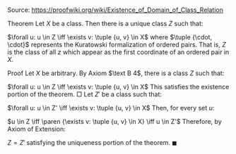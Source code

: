 # 

Source: https://proofwiki.org/wiki/Existence_of_Domain_of_Class_Relation

Theorem
Let $X$ be a class.
Then there is a unique class $Z$ such that:

$\forall u: u \in Z \iff \exists v: \tuple {u, v} \in X$
where $\tuple {\cdot, \cdot}$ represents the Kuratowski formalization of ordered pairs.
That is, $Z$ is the class of all $z$ which appear as the first coordinate of an ordered pair in $X$.


Proof
Let $X$ be arbitrary.
By Axiom $\text B 4$, there is a class $Z$ such that:

$\forall u: u \in Z \iff \exists v: \tuple {u, v} \in X$
This satisfies the existence portion of the theorem.
$\Box$
Let $Z'$ be a class such that:

$\forall u: u \in Z' \iff \exists v: \tuple {u, v} \in X$
Then, for every set $u$:

$u \in Z \iff \paren {\exists v: \tuple {u, v} \in X} \iff u \in Z'$
Therefore, by Axiom of Extension:

$Z = Z'$
satisfying the uniqueness portion of the theorem.
$\blacksquare$





